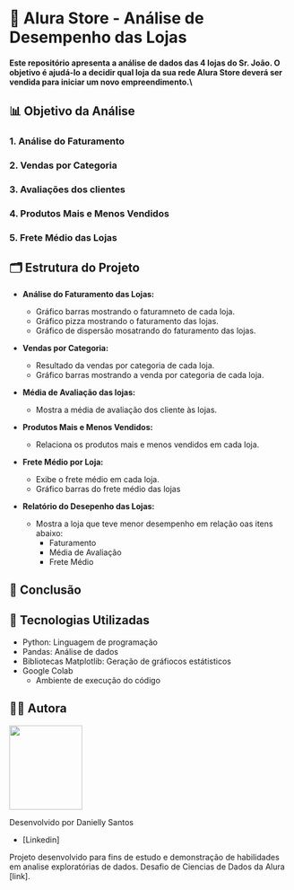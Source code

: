 # 🏬 Alura Store - Análise de Desempenho das Lojas

#### Este repositório apresenta a análise de dados das 4 lojas do Sr. João. O objetivo é ajudá-lo a decidir qual loja da sua rede Alura Store deverá ser vendida para iniciar um novo empreendimento.\

## 📊 Objetivo da Análise

### 1. Análise do Faturamento
### 2. Vendas por Categoria
### 3. Avaliações dos clientes
### 4. Produtos Mais e Menos Vendidos
### 5. Frete Médio das Lojas
 
## 🗂️ Estrutura do Projeto
- **Análise do Faturamento das Lojas:**
  - Gráfico barras mostrando o faturamneto de cada loja.
  - Gráfico pizza mostrando o faturamento das lojas.
  - Gráfico de dispersão mosatrando do faturamento das lojas.

    
- **Vendas por Categoria:**
  - Resultado da vendas por categoria de cada loja.
  - Gráfico barras mostrando a venda por categoria de cada loja.

    
- **Média de Avaliação das lojas:**
  - Mostra a média de avaliação dos cliente às lojas.

    
- **Produtos Mais e Menos Vendidos:**
  - Relaciona os produtos mais e menos vendidos em cada loja.

    
- **Frete Médio por Loja:**
  - Exibe o frete médio em cada loja.
  - Gráfico barras do frete médio das lojas

    
- **Relatório do Desepenho das Lojas:**
  - Mostra a loja que teve menor desempenho em relação oas itens abaixo:
    - Faturamento
    - Média de Avaliação
    - Frete Médio

## 🎯 Conclusão


  




## 🚀 Tecnologias Utilizadas


- Python: Linguagem de programação
- Pandas: Análise de dados
- Bibliotecas Matplotlib: Geração de gráfiocos estátisticos
- Google Colab
  - Ambiente de execução do código
 

## 👩🏽 Autora

<img src="https://github.com/user-attachments/assets/a215304c-a670-4c3c-a3b5-a73da9ba323f" width="130" height="150">

Desenvolvido por Danielly Santos
- [Linkedin]

Projeto desenvolvido  para fins de estudo e demonstração de habilidades em analise exploratórias de dados. Desafio de Ciencias de Dados da Alura [link]. 


  
  
